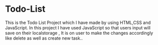 # Todo-List
This is the Todo List Project which I have made by using HTML,CSS and JavaScript. In this project I have used JavaScript so that users input will save on their localstorage , It is on user to make the changes accordingly like delete as well as create new task..
